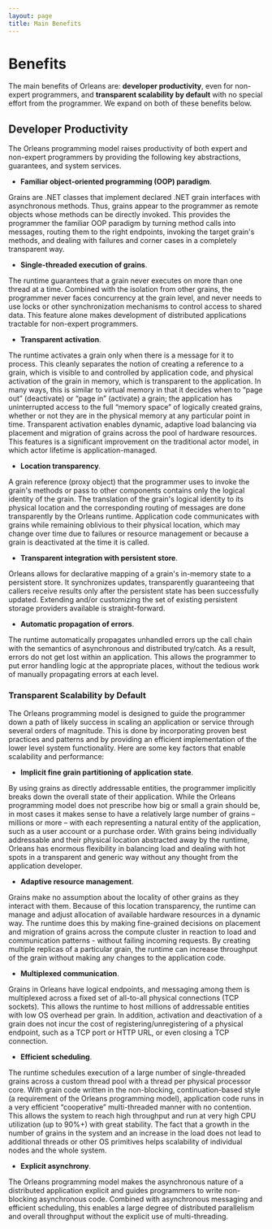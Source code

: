 ```yaml
---
layout: page
title: Main Benefits
---
```


# Benefits

The main benefits of Orleans are: **developer productivity**, even for non-expert programmers, and **transparent scalability by default** with no special effort from the programmer.
We expand on both of these benefits below.

## Developer Productivity

The Orleans programming model raises productivity of both expert and non-expert programmers by providing the following key abstractions, guarantees, and system services.

* **Familiar object-oriented programming (OOP) paradigm**.

Grains are .NET classes that implement declared .NET grain interfaces with asynchronous methods.
Thus, grains appear to the programmer as remote objects whose methods can be directly invoked.
This provides the programmer the familiar OOP paradigm by turning method calls into messages, routing them to the right endpoints, invoking the target grain's methods, and dealing with failures and corner cases in a completely transparent way.

* **Single-threaded execution of grains**.

The runtime guarantees that a grain never executes on more than one thread at a time. Combined with the isolation from other grains, the programmer never faces concurrency at the grain level, and never needs to use locks or other synchronization mechanisms to control access to shared data.
This feature alone makes development of distributed applications tractable for non-expert programmers.

* **Transparent activation**.

The runtime activates a grain only when there is a message for it to process.
This cleanly separates the notion of creating a reference to a grain, which is visible to and controlled by application code, and physical activation of the grain in memory, which is transparent to the application.
In many ways, this is similar to virtual memory in that it decides when to “page out” (deactivate) or “page in” (activate) a grain; the application has uninterrupted access to the full “memory space” of logically created grains, whether or not they are in the physical memory at any particular point in time.
Transparent activation enables dynamic, adaptive load balancing via placement and migration of grains across the pool of hardware resources.
This features is a significant improvement on the traditional actor model, in which actor lifetime is application-managed.

* **Location transparency**.

A grain reference (proxy object) that the programmer uses to invoke the grain's methods or pass to other components contains only the logical identity of the grain.
The translation of the grain's logical identity to its physical location and the corresponding routing of messages are done transparently by the Orleans runtime.
Application code communicates with grains while remaining oblivious to their physical location, which may change over time due to failures or resource management or because a grain is deactivated at the time it is called.

* **Transparent integration with persistent store**.

Orleans allows for declarative mapping of a grain's in-memory state to a persistent store.
It synchronizes updates, transparently guaranteeing that callers receive results only after the persistent state has been successfully updated.
Extending and/or customizing the set of existing persistent storage providers available is straight-forward.

* **Automatic propagation of errors**.

The runtime automatically propagates unhandled errors up the call chain with the semantics of asynchronous and distributed try/catch.
As a result, errors do not get lost within an application.
This allows the programmer to put error handling logic at the appropriate places, without the tedious work of manually propagating errors at each level.

### Transparent Scalability by Default

The Orleans programming model is designed to guide the programmer down a path of likely success in scaling an application or service through several orders of magnitude.
This is done by incorporating proven best practices and patterns and by providing an efficient implementation of the lower level system functionality.
Here are some key factors that enable scalability and performance:

* **Implicit fine grain partitioning of application state**.

By using grains as directly addressable entities, the programmer implicitly breaks down the overall state of their application.
While the Orleans programming model does not prescribe how big or small a grain should be, in most cases it makes sense to have a relatively large number of grains – millions or more – with each representing a natural entity of the application, such as a user account or a purchase order.
With grains being individually addressable and their physical location abstracted away by the runtime, Orleans has enormous flexibility in balancing load and dealing with hot spots in a transparent and generic way without any thought from the application developer.

* **Adaptive resource management**.

Grains make no assumption about the locality of other grains as they interact with them.
Because of this location transparency, the runtime can manage and adjust allocation of available hardware resources in a dynamic way.
The runtime does this by making fine-grained decisions on placement and migration of grains across the compute cluster in reaction to load and communication patterns - without failing incoming requests.
By creating multiple replicas of a particular grain, the runtime can increase throughput of the grain without making any changes to the application code.

* **Multiplexed communication**.

Grains in Orleans have logical endpoints, and messaging among them is multiplexed across a fixed set of all-to-all physical connections (TCP sockets).
This allows the runtime to host millions of addressable entities with low OS overhead per grain.
In addition, activation and deactivation of a grain does not incur the cost of registering/unregistering of a physical endpoint, such as a TCP port or HTTP URL, or even closing a TCP connection.

* **Efficient scheduling**.

The runtime schedules execution of a large number of single-threaded grains across a custom thread pool with a thread per physical processor core.
With grain code written in the non-blocking, continuation-based style (a requirement of the Orleans programming model), application code runs in a very efficient “cooperative” multi-threaded manner with no contention.
This allows the system to reach high throughput and run at very high CPU utilization (up to 90%+) with great stability.
The fact that a growth in the number of grains in the system and an increase in the load does not lead to additional threads or other OS primitives helps scalability of individual nodes and the whole system.

* **Explicit asynchrony**.

The Orleans programming model makes the asynchronous nature of a distributed application explicit and guides programmers to write non-blocking asynchronous code.
Combined with asynchronous messaging and efficient scheduling, this enables a large degree of distributed parallelism and overall throughput without the explicit use of multi-threading.
